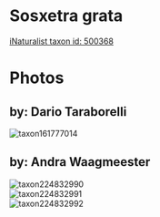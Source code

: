 
Sosxetra grata
==============
  
[iNaturalist taxon id: 500368](https://www.inaturalist.org/taxa/500368)
# Photos

## by: Dario Taraborelli
  
![taxon161777014](https://inaturalist-open-data.s3.amazonaws.com/photos/173385967/medium.jpeg)
## by: Andra Waagmeester
  
![taxon224832990](https://inaturalist-open-data.s3.amazonaws.com/photos/240911939/medium.jpeg)  
![taxon224832991](https://inaturalist-open-data.s3.amazonaws.com/photos/240911907/medium.jpeg)  
![taxon224832992](https://inaturalist-open-data.s3.amazonaws.com/photos/240911964/medium.jpeg)